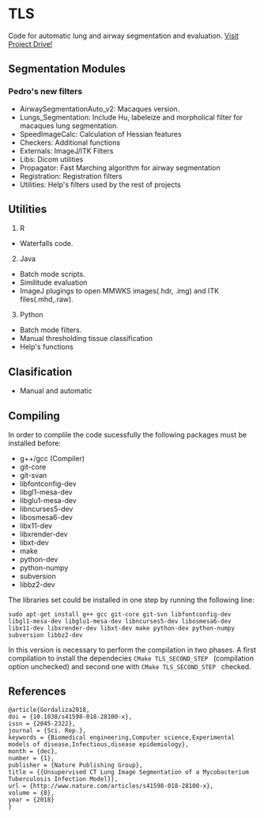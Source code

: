 # TLS

Code for automatic lung and airway segmentation and evaluation. [Visit Project Drive!](https://drive.google.com/drive/u/0/folders/0BwxxJ4jzIZrbSzRVcUZ2S1BSQlE)

## Segmentation Modules

### Pedro's new filters 
* AirwaySegmentationAuto_v2: Macaques version.
* Lungs_Segmentation: Include Hu, labeleize and morpholical filter for macaques lung segmentation.
* SpeedImageCalc: Calculation of Hessian features
* Checkers: Additional functions
* Externals: ImageJ/ITK Filters
* Libs: Dicom utilities
* Propagator: Fast Marching algorithm for airway segmentation
* Registration: Registration filters
* Utilities: Help's filters used by the rest of projects

## Utilities
1. R
  * Waterfalls code.
2. Java
  * Batch mode scripts.
  * Similitude evaluation
  * ImageJ plugings to open MMWKS images(.hdr, .img) and ITK files(.mhd,.raw). 
3. Python
  * Batch mode filters.
  * Manual thresholding tissue classification
  * Help's functions

## Clasification
 * Manual and automatic

## Compiling
In order to complile the code sucessfully the following packages must be installed before:
* g++/gcc (Compiler)
* git-core
* git-svan
* libfontconfig-dev
* libgl1-mesa-dev
* libglu1-mesa-dev
* libncurses5-dev
* libosmesa6-dev
* libx11-dev
* libxrender-dev
* libxt-dev
* make
* python-dev
* python-numpy
* subversion
* libbz2-dev

The libraries set could be installed in one step by running the following line:
~~~{.sh}
sudo apt-get install g++ gcc git-core git-svn libfontconfig-dev libgl1-mesa-dev libglu1-mesa-dev libncurses5-dev libosmesa6-dev libx11-dev libxrender-dev libxt-dev make python-dev python-numpy subversion libbz2-dev 
~~~

In this version is necessary to perform the compilation in two phases. A first compilation to install the dependecies ```CMake TLS_SECOND_STEP ``` (compilation option unchecked) and second one with ```CMake TLS_SECOND_STEP ``` checked.

## References 
```
@article{Gordaliza2018,
doi = {10.1038/s41598-018-28100-x},
issn = {2045-2322},
journal = {Sci. Rep.},
keywords = {Biomedical engineering,Computer science,Experimental models of disease,Infectious,disease epidemiology},
month = {dec},
number = {1},
publisher = {Nature Publishing Group},
title = {{Unsupervised CT Lung Image Segmentation of a Mycobacterium Tuberculosis Infection Model}},
url = {http://www.nature.com/articles/s41598-018-28100-x},
volume = {8},
year = {2018}
}
```
